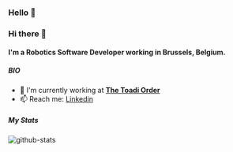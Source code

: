 ### Hello 👋



### Hi there 👋

#### I'm a Robotics Software Developer working in Brussels, Belgium.

##### BIO

- 🏢 I'm currently working at [**The Toadi Order**](toadi.com)
- 📫 Reach me: [Linkedin](https://www.linkedin.com/in/ashwin-bose-a66a9234)

##### My Stats
![github-stats](https://github-readme-stats.vercel.app/api?username=atb033&&show_icons=true&title_color=ffffff&icon_color=bb2acf&text_color=daf7dc&bg_color=151515)
